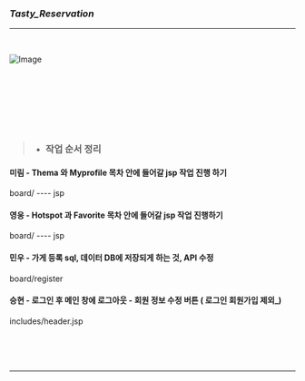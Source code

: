 ### *Tasty_Reservation*

-------------------------------
<br>

>
 ![Image](https://github.com/user-attachments/assets/6bafc097-eaae-49d9-98d8-8f975b83bbfe)

<br><br>
-------------
<br>


>* ### 작업 순서 정리 

#### 미림 - Thema 와 Myprofile 목차 안에 들어갈 jsp 작업 진행 하기
board/ ---- jsp

#### 영웅 - Hotspot 과 Favorite 목차 안에 들어갈 jsp 작업 진행하기 
board/ ---- jsp

#### 민우 - 가게 등록 sql, 데이터 DB에 저장되게 하는 것, API 수정
board/register

#### 승현 - 로그인 후  메인 창에 로그아웃 - 회원 정보 수정 버튼 ( 로그인 회원가입 제외_)     
includes/header.jsp   


<br><br>
<br>


-------------------------------
<br>
